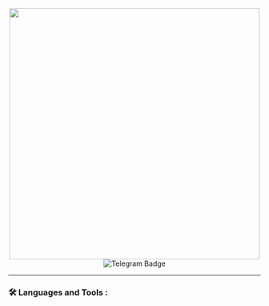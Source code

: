 <div id="header" align="center">
  <img src="https://media0.giphy.com/media/v1.Y2lkPTc5MGI3NjExc3Q0a2FrajVsYmRuMXEwY3Bua254aGZpcWk5ZGViZnc4cmFjemszeSZlcD12MV9pbnRlcm5hbF9naWZfYnlfaWQmY3Q9Zw/BxQKxzvfqsDOE/giphy.gif" width="500"/>
</div>
<div id="badges" align="center">
  <img src="https://img.shields.io/badge/Telegram-blue?style=for-the-badge&logo=linkedin&logoColor=white" alt="Telegram Badge"/>
</div>

---

### :hammer_and_wrench: Languages and Tools :
